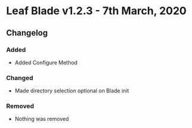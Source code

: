 # Leaf Blade v1.2.3 - 7th March, 2020
## Changelog
### Added
- Added Configure Method

### Changed
- Made directory selection optional on Blade init

### Removed
- Nothing was removed 